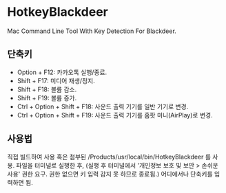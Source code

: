# HotkeyBlackdeer
Mac Command Line Tool With Key Detection For Blackdeer.

## 단축키
* Option + F12: 카카오톡 실행/종료.
* Shift + F17: 미디어 재생/정지.
* Shift + F18: 볼륨 감소.
* Shift + F19: 볼륨 증가.
* Ctrl + Option + Shift + F18: 사운드 출력 기기를 일반 기기로 변경.
* Ctrl + Option + Shift + F19: 사운드 출력 기기를 홈팟 미니(AirPlay)로 변경.

## 사용법
직접 빌드하여 사용 혹은 첨부된 /Products/usr/local/bin/HotkeyBlackdeer 를 사용.
파일을 터미널로 실행한 후,
(실행 후 터미널에서 '개인정보 보호 및 보안 > 손쉬운 사용' 권한 요구. 권한 없으면 키 입력 감지 못 하므로 종료됨.)
어디에서나 단축키를 입력하면 됨.
